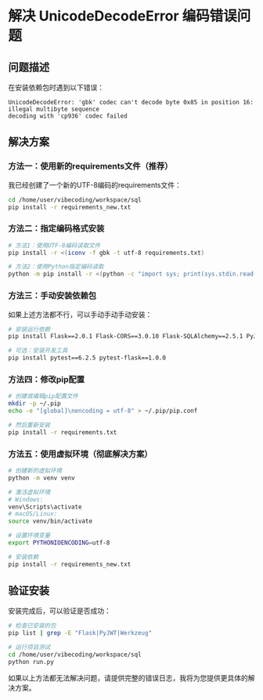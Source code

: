 # 解决 UnicodeDecodeError 编码错误问题

## 问题描述
在安装依赖包时遇到以下错误：
```
UnicodeDecodeError: 'gbk' codec can't decode byte 0x85 in position 16: illegal multibyte sequence
decoding with 'cp936' codec failed
```

## 解决方案

### 方法一：使用新的requirements文件（推荐）
我已经创建了一个新的UTF-8编码的requirements文件：

```bash
cd /home/user/vibecoding/workspace/sql
pip install -r requirements_new.txt
```

### 方法二：指定编码格式安装
```bash
# 方法1：使用UTF-8编码读取文件
pip install -r <(iconv -f gbk -t utf-8 requirements.txt)

# 方法2：使用Python指定编码读取
python -m pip install -r <(python -c "import sys; print(sys.stdin.read().encode('utf-8').decode('utf-8'))" < requirements.txt)
```

### 方法三：手动安装依赖包
如果上述方法都不行，可以手动手动手动安装：

```bash
# 安装运行依赖
pip install Flask==2.0.1 Flask-CORS==3.0.10 Flask-SQLAlchemy==2.5.1 PyJWT==2.1.0 Werkzeug==2.0.1

# 可选：安装开发工具
pip install pytest==6.2.5 pytest-flask==1.0.0
```

### 方法四：修改pip配置
```bash
# 创建或编辑pip配置文件
mkdir -p ~/.pip
echo -e "[global]\nencoding = utf-8" > ~/.pip/pip.conf

# 然后重新安装
pip install -r requirements.txt
```

### 方法五：使用虚拟环境（彻底解决方案）
```bash
# 创建新的虚拟环境
python -m venv venv

# 激活虚拟环境
# Windows:
venv\Scripts\activate
# macOS/Linux:
source venv/bin/activate

# 设置环境变量
export PYTHONIOENCODING=utf-8

# 安装依赖
pip install -r requirements_new.txt
```

## 验证安装
安装完成后，可以验证是否成功：

```bash
# 检查已安装的包
pip list | grep -E "Flask|PyJWT|Werkzeug"

# 运行项目测试
cd /home/user/vibecoding/workspace/sql
python run.py
```

如果以上方法都无法解决问题，请提供完整的错误日志，我将为您提供更具体的解决方案。
